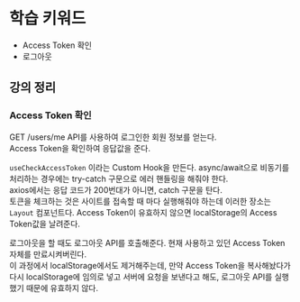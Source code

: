 # 학습 키워드

- Access Token 확인
- 로그아웃

## 강의 정리

### Access Token 확인

GET /users/me API를 사용하여 로그인한 회원 정보를 얻는다.  
Access Token을 확인하여 응답값을 준다.

`useCheckAccessToken` 이라는 Custom Hook을 만든다. async/await으로 비동기를 처리하는 경우에는 try-catch 구문으로 에러 핸들링을 해줘야 한다.  
axios에서는 응답 코드가 200번대가 아니면, catch 구문을 탄다.  
토큰을 체크하는 것은 사이트를 접속할 때 마다 실행해줘야 하는데 이러한 장소는 `Layout` 컴포넌트다. Access Token이 유효하지 않으면 localStorage의 Access Token값을 날려준다.

로그아웃을 할 때도 로그아웃 API를 호출해준다. 현재 사용하고 있던 Access Token 자체를 만료시켜버린다.  
이 과정에서 localStorage에서도 제거해주는데, 만약 Access Token을 복사해놨다가 다시 localStorage에 임의로 넣고 서버에 요청을 보낸다고 해도, 로그아웃 API를 실행했기 때문에 유효하지 않다.
